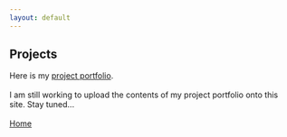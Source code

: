 ```yaml
---
layout: default
---
```

## Projects

Here is my <a href="documents/Blank.pdf" target="blank">project portfolio</a>. <br> <br>
I am still working to upload the contents of my project portfolio onto this site. Stay tuned...
<br> <br>
[Home](/index)

